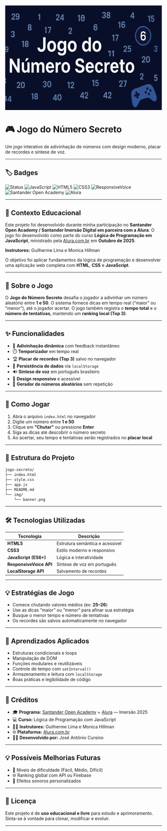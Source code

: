 <p align="center">
  <img src="img/banner.png" alt="Capa do Jogo Secreto" width="800">
</p>

# 🎮 Jogo do Número Secreto

Um jogo interativo de adivinhação de números com design moderno, placar de recordes e síntese de voz.

---

## 🏷️ Badges

![Status](https://img.shields.io/badge/status-completo-brightgreen)
![JavaScript](https://img.shields.io/badge/JavaScript-F7DF1E?logo=javascript&logoColor=black)
![HTML5](https://img.shields.io/badge/HTML5-E34F26?logo=html5&logoColor=white)
![CSS3](https://img.shields.io/badge/CSS3-1572B6?logo=css3&logoColor=white)
![ResponsiveVoice](https://img.shields.io/badge/ResponsiveVoice-FF4081?logo=soundcharts&logoColor=white)
![Santander Open Academy](https://img.shields.io/badge/Santander%20Open%20Academy-EC0000?logo=santander&logoColor=white)
![Alura](https://img.shields.io/badge/Alura-13293D?logo=alura&logoColor=white)

---

## 📘 Contexto Educacional

Este projeto foi desenvolvido durante minha participação no **Santander Open Academy / Santander Imersão Digital em parceira com a Alura**.
O jogo foi desenvolvido como parte do curso **Lógica de Programação em JavaScript**, ministrado pela [Alura.com.br](https://www.alura.com.br) em **Outubro de 2025**.

**Instrutores:** Guilherme Lima e Monica Hillman

O objetivo foi aplicar fundamentos da lógica de programação e desenvolver uma aplicação web completa com **HTML**, **CSS** e **JavaScript**.

---

## 🧩 Sobre o Jogo

O **Jogo do Número Secreto** desafia o jogador a adivinhar um número aleatório entre **1 e 50**.
O sistema fornece dicas em tempo real (“maior” ou “menor”), até o jogador acertar.
O jogo também registra o **tempo total** e o **número de tentativas**, mantendo um **ranking local (Top 3)**.

---

## ✨ Funcionalidades

- 🎯 **Adivinhação dinâmica** com feedback instantâneo
- ⏱️ **Temporizador** em tempo real
- 🏆 **Placar de recordes (Top 3)** salvo no navegador
- 💾 **Persistência de dados** via `localStorage`
- 🔊 **Síntese de voz** em português brasileiro
- 📱 **Design responsivo** e acessível
- 🎲 **Gerador de números aleatórios** sem repetição

---

## 🚀 Como Jogar

1. Abra o arquivo `index.html` no navegador
2. Digite um número entre **1 e 50**
3. Clique em **"Chutar"** ou pressione **Enter**
4. Siga as dicas até descobrir o número secreto
5. Ao acertar, seu tempo e tentativas serão registrados no **placar local**

---

## 📁 Estrutura do Projeto

```
jogo-secreto/
├── index.html
├── style.css
├── app.js
├── README.md
└── img/
    └── banner.png
```
---

## 🛠️ Tecnologias Utilizadas

| Tecnologia | Descrição |
|-------------|------------|
| **HTML5** | Estrutura semântica e acessível |
| **CSS3** | Estilo moderno e responsivo |
| **JavaScript (ES6+)** | Lógica e interatividade |
| **ResponsiveVoice API** | Síntese de voz em português |
| **LocalStorage API** | Salvamento de recordes |

---

## 💡 Estratégias de Jogo

- Comece chutando valores médios (ex: **25–26**)
- Use as dicas “maior” ou “menor” para afinar sua estratégia
- Busque o menor tempo e número de tentativas
- Os recordes são salvos automaticamente no navegador

---

## 🧠 Aprendizados Aplicados

- Estruturas condicionais e loops
- Manipulação de DOM
- Funções modulares e reutilizáveis
- Controle de tempo com `setInterval()`
- Armazenamento e leitura com `localStorage`
- Boas práticas e legibilidade de código

---

## 🏅 Créditos

- 🎓 **Programa:** [Santander Open Academy](https://app.santanderopenacademy.com/pt-BR) + [Alura](https://www.alura.com.br) — Imersão 2025
- 💻 **Curso:** Lógica de Programação com JavaScript
- 👩‍🏫 **Instrutores:** Guilherme Lima e Monica Hillman
- 🌐 **Plataforma:** [Alura.com.br](https://www.alura.com.br)
- 👨‍💻 **Desenvolvido por:** José Antônio Cursino

---

## 💡 Possíveis Melhorias Futuras

- 🧩 Níveis de dificuldade (Fácil, Médio, Difícil)
- 🌐 Ranking global com API ou Firebase
- 🎵 Efeitos sonoros personalizados

---

## 📜 Licença

Este projeto é de **uso educacional e livre** para estudo e aprimoramento.
Sinta-se à vontade para clonar, modificar e evoluir.

---


